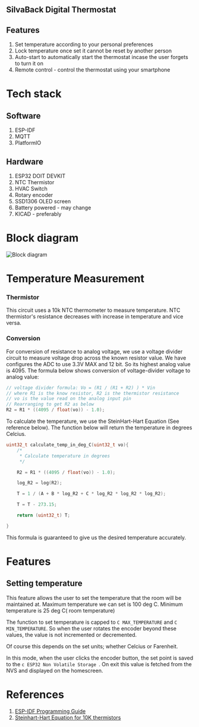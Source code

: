 SilvaBack Digital Thermostat
---
## Features
1. Set temperature according to your personal preferences
2. Lock temperature once set it cannot be reset by another person
3. Auto-start to automatically start the thermostat incase the user forgets to turn it on
4. Remote control - control the thermostat using your smartphone

# Tech stack
## Software
1. ESP-IDF
2. MQTT
3. PlatformIO

## Hardware
1. ESP32 DOIT DEVKIT
2. NTC Thermistor
3. HVAC Switch
4. Rotary encoder
5. SSD1306 OLED screen
6. Battery powered - may change
7. KICAD - preferably

# Block diagram
![Block diagram](HomemadeThermostat.jpg)

# Temperature Measurement
### Thermistor
This circuit uses a 10k NTC thermometer to measure temperature. NTC thermistor's resistance
decreases with increase in temperature and vice versa. 

### Conversion
For conversion of resistance to analog voltage, we use a voltage divider circuit to measure voltage drop
across the known resistor value. We have configures the ADC to use 3.3V MAX and 12 bit. So its 
highest analog value is 4095. The formula below shows conversion of voltage-divider voltage to 
analog value:

```c
// voltage divider formula: Vo = (R1 / (R1 + R2) ) * Vin 
// where R1 is the know resistor, R2 is the thermistor resistance
// vo is the value read on the analog input pin
// Rearranging to get R2 as below
R2 = R1 * ((4095 / float(vo)) - 1.0);
```

To calculate the temperature, we use the SteinHart-Hart Equation (See reference below).
The function below will return the temperature in degrees Celcius.

```c
uint32_t calculate_temp_in_deg_C(uint32_t vo){
    /*
     * Calculate temperature in degrees
     */

    R2 = R1 * ((4095 / float(vo)) - 1.0); 

    log_R2 = log(R2);

    T = 1 / (A + B * log_R2 + C * log_R2 * log_R2 * log_R2);

    T = T - 273.15;

    return (uint32_t) T;

}
```

This formula is guaranteed to give us the desired temperature accurately.

# Features
## Setting temperature
This feature allows the user to set the temperature that the room will be maintained at. Maximum temperature we can set is 100 deg C.
Minimum temperature is 25 deg C( room temperature)

The function to set temperature is capped to ```C MAX_TEMPERATURE``` and ```C MIN_TEMPERATURE```. So when the user rotates the encoder beyond these values, the value is not incremented or decremented. 

Of course this depends on the set units; whether Celcius or Farenheit.

In this mode, when the user clicks the encoder button, the set point is saved to the ```c ESP32 Non Volatile Storage ```. 
On exit this value is fetched from the NVS and displayed on the homescreen. 

# References
1. [ESP-IDF Programming Guide](https://docs.espressif.com/projects/esp-idf/en/v4.2/esp32/index.html)
2. [Steinhart-Hart Equation for 10K thermistors](https://www.skyeinstruments.com/wp-content/uploads/Steinhart-Hart-Eqn-for-10k-Thermistors.pdf)
